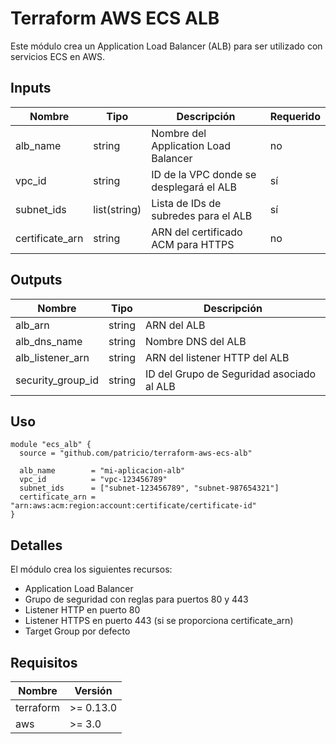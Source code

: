 # Terraform AWS ECS ALB

Este módulo crea un Application Load Balancer (ALB) para ser utilizado con servicios ECS en AWS.

## Inputs

| Nombre          | Tipo         | Descripción                             | Requerido |
| --------------- | ------------ | --------------------------------------- | --------- |
| alb_name        | string       | Nombre del Application Load Balancer    | no        |
| vpc_id          | string       | ID de la VPC donde se desplegará el ALB | sí        |
| subnet_ids      | list(string) | Lista de IDs de subredes para el ALB    | sí        |
| certificate_arn | string       | ARN del certificado ACM para HTTPS      | no        |

## Outputs

| Nombre            | Tipo   | Descripción                               |
| ----------------- | ------ | ----------------------------------------- |
| alb_arn           | string | ARN del ALB                               |
| alb_dns_name      | string | Nombre DNS del ALB                        |
| alb_listener_arn  | string | ARN del listener HTTP del ALB             |
| security_group_id | string | ID del Grupo de Seguridad asociado al ALB |

## Uso

```hcl
module "ecs_alb" {
  source = "github.com/patricio/terraform-aws-ecs-alb"

  alb_name        = "mi-aplicacion-alb"
  vpc_id          = "vpc-123456789"
  subnet_ids      = ["subnet-123456789", "subnet-987654321"]
  certificate_arn = "arn:aws:acm:region:account:certificate/certificate-id"
}
```

## Detalles

El módulo crea los siguientes recursos:
- Application Load Balancer
- Grupo de seguridad con reglas para puertos 80 y 443
- Listener HTTP en puerto 80
- Listener HTTPS en puerto 443 (si se proporciona certificate_arn)
- Target Group por defecto

## Requisitos

| Nombre    | Versión   |
| --------- | --------- |
| terraform | >= 0.13.0 |
| aws       | >= 3.0    |